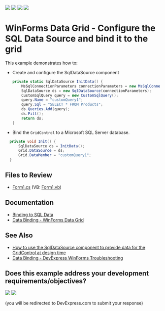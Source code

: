 <!-- default badges list -->
![](https://img.shields.io/endpoint?url=https://codecentral.devexpress.com/api/v1/VersionRange/128626351/24.2.1%2B)
[![](https://img.shields.io/badge/Open_in_DevExpress_Support_Center-FF7200?style=flat-square&logo=DevExpress&logoColor=white)](https://supportcenter.devexpress.com/ticket/details/T190498)
[![](https://img.shields.io/badge/📖_How_to_use_DevExpress_Examples-e9f6fc?style=flat-square)](https://docs.devexpress.com/GeneralInformation/403183)
[![](https://img.shields.io/badge/💬_Leave_Feedback-feecdd?style=flat-square)](#does-this-example-address-your-development-requirementsobjectives)
<!-- default badges end -->

#  WinForms Data Grid - Configure the SQL Data Source and bind it to the grid

This example demonstrates how to:

* Create and configure the SqlDataSource component
  
  ```csharp
  private static SqlDataSource InitData() {
      MsSqlConnectionParameters connectionParameters = new MsSqlConnectionParameters("localhost", "nwind.mdf", "username", "password", MsSqlAuthorizationType.SqlServer);
      SqlDataSource ds = new SqlDataSource(connectionParameters);
      CustomSqlQuery query = new CustomSqlQuery();
      query.Name = "customQuery1";
      query.Sql = "SELECT * FROM Products";
      ds.Queries.Add(query);
      ds.Fill();
      return ds;
  }
  ```
* Bind the `GridControl` to a Microsoft SQL Server database.

```csharp
  private void Init() {
      SqlDataSource ds = InitData();
      Grid.DataSource = ds;
      Grid.DataMember = "customQuery1";
  }
```


## Files to Review

* [Form1.cs](./CS/dxSample/Form1.cs) (VB: [Form1.vb](./VB/dxSample/Form1.vb))


## Documentation

* [Binding to SQL Data](https://docs.devexpress.com/WindowsForms/18167/common-features/data-binding/binding-to-sql-data)
* [Data Binding - WinForms Data Grid](https://docs.devexpress.com/WindowsForms/634/controls-and-libraries/data-grid/data-binding)


## See Also

* [How to use the SqlDataSource component to provide data for the GridControl at design time](https://supportcenter.devexpress.com/ticket/details/t190494/how-to-use-the-sqldatasource-component-to-provide-data-for-the-gridcontrol-at-design-time)
* [Data Binding - DevExpress WinForms Troubleshooting﻿](https://supportcenter.devexpress.com/ticket/details/t925839/devexpress-winforms-troubleshooting-data-binding)
<!-- feedback -->
## Does this example address your development requirements/objectives?

[<img src="https://www.devexpress.com/support/examples/i/yes-button.svg"/>](https://www.devexpress.com/support/examples/survey.xml?utm_source=github&utm_campaign=winforms-grid-create-configure-sql-data-source&~~~was_helpful=yes) [<img src="https://www.devexpress.com/support/examples/i/no-button.svg"/>](https://www.devexpress.com/support/examples/survey.xml?utm_source=github&utm_campaign=winforms-grid-create-configure-sql-data-source&~~~was_helpful=no)

(you will be redirected to DevExpress.com to submit your response)
<!-- feedback end -->
